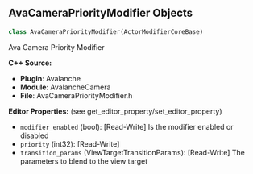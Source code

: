 ## AvaCameraPriorityModifier Objects

```python
class AvaCameraPriorityModifier(ActorModifierCoreBase)
```

Ava Camera Priority Modifier

**C++ Source:**

- **Plugin**: Avalanche
- **Module**: AvalancheCamera
- **File**: AvaCameraPriorityModifier.h

**Editor Properties:** (see get_editor_property/set_editor_property)

- ``modifier_enabled`` (bool):  [Read-Write] Is the modifier enabled or disabled
- ``priority`` (int32):  [Read-Write]
- ``transition_params`` (ViewTargetTransitionParams):  [Read-Write] The parameters to blend to the view target

<a id="unreal.AvaTransitionCameraLibrary"></a>